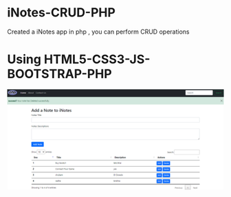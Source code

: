 # iNotes-CRUD-PHP
Created a iNotes app in php , you can perform CRUD operations 

# Using HTML5-CSS3-JS-BOOTSTRAP-PHP


![alt text](https://github.com/shubhamgoel01/iNotes-CRUD-PHP/blob/main/phpstuff/screenshot1.png?raw=true)

